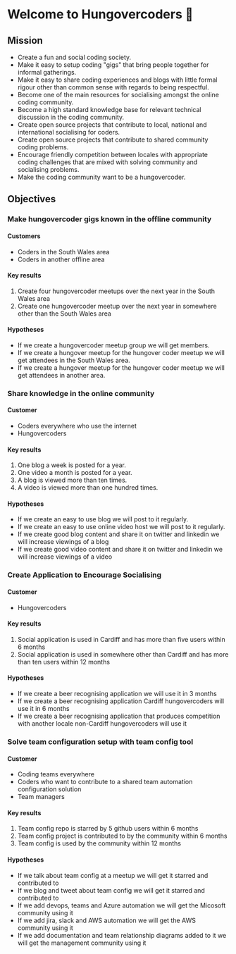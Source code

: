 # Welcome to Hungovercoders 👋

## Mission

* Create a fun and social coding society. 
* Make it easy to setup coding "gigs" that bring people together for informal gatherings.
* Make it easy to share coding experiences and blogs with little formal rigour other than common sense with regards to being respectful.
* Become one of the main resources for socialising amongst the online coding community.
* Become a high standard knowledge base for relevant technical discussion in the coding community. 
* Create open source projects that contribute to local, national and international socialising for coders.
* Create open source projects that contribute to shared community coding problems.
* Encourage friendly competition between locales with appropriate coding challenges that are mixed with solving community and socialising problems.
* Make the coding community want to be a hungovercoder.

## Objectives

### Make hungovercoder gigs known in the offline community

#### Customers

* Coders in the South Wales area
* Coders in another offline area

#### Key results
1. Create four hungovercoder meetups over the next year in the South Wales area
2. Create one hungovercoder meetup over the next year in somewhere other than the South Wales area

#### Hypotheses
* If we create a hungovercoder meetup group we will get members. 
* If we create a hungover meetup for the hungover coder meetup we will get attendees in the South Wales area.
* If we create a hungover meetup for the hungover coder meetup we will get attendees in another area.

### Share knowledge in the online community

#### Customer
* Coders everywhere who use the internet
* Hungovercoders

#### Key results
1. One blog a week is posted for a year.
2. One video a month is posted for a year. 
3. A blog is viewed more than ten times.
4. A video is viewed more than one hundred times. 

#### Hypotheses
* If we create an easy to use blog we will post to it regularly.
* If we create an easy to use online video host we will post to it regularly.
* If we create good blog content and share it on twitter and linkedin we will increase viewings of a blog
* If we create good video content and share it on twitter and linkedin we will increase viewings of a video

### Create Application to Encourage Socialising

#### Customer
* Hungovercoders

#### Key results
1. Social application is used in Cardiff and has more than five users within 6 months
2. Social application is used in somewhere other than Cardiff and has more than ten users within 12 months

#### Hypotheses
* If we create a beer recognising application we will use it in 3 months
* If we create a beer recognising application Cardiff hungovercoders will use it in 6 months
* If we create a beer recognising application that produces competition with another locale non-Cardiff hungovercoders will use it

### Solve team configuration setup with team config tool

#### Customer
* Coding teams everywhere
* Coders who want to contribute to a shared team automation configuration solution
* Team managers

#### Key results
1. Team config repo is starred by 5 github users within 6 months
2. Team config project is contributed to by the community within 6 months
3. Team config is used by the community within 12 months

#### Hypotheses
* If we talk about team config at a meetup we will get it starred and contributed to
* If we blog and tweet about team config we will get it starred and contributed to
* If we add devops, teams and Azure automation we will get the Micosoft community using it 
* If we add jira, slack and AWS automation we will get the AWS community using it 
* If we add documentation and team relationship diagrams added to it we will get the management community using it

<!--

**Here are some ideas to get you started:**

🙋‍♀️ A short introduction - what is your organization all about?
🌈 Contribution guidelines - how can the community get involved?
👩‍💻 Useful resources - where can the community find your docs? Is there anything else the community should know?
🍿 Fun facts - what does your team eat for breakfast?
🧙 Remember, you can do mighty things with the power of [Markdown](https://docs.github.com/github/writing-on-github/getting-started-with-writing-and-formatting-on-github/basic-writing-and-formatting-syntax)
-->
